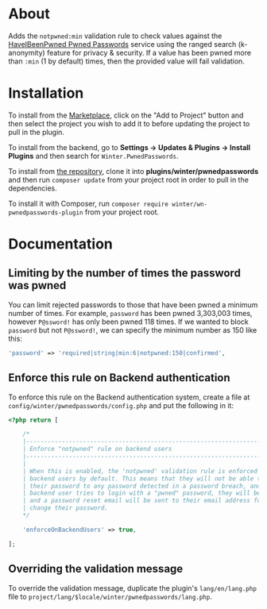 # About

Adds the `notpwned:min` validation rule to check values against the [HaveIBeenPwned Pwned Passwords](https://haveibeenpwned.com/Passwords) service using the ranged search (k-anonymity) feature for privacy & security. If a value has been pwned more than `:min` (1 by default) times, then the provided value will fail validation.

# Installation

To install from the [Marketplace](https://wintercms.com/plugin/winter-pwnedpasswords), click on the "Add to Project" button and then select the project you wish to add it to before updating the project to pull in the plugin.

To install from the backend, go to **Settings -> Updates & Plugins -> Install Plugins** and then search for `Winter.PwnedPasswords`.

To install from [the repository](https://github.com/wintercms/wn-pwnedpasswords-plugin), clone it into **plugins/winter/pwnedpasswords** and then run `composer update` from your project root in order to pull in the dependencies.

To install it with Composer, run `composer require winter/wn-pwnedpasswords-plugin` from your project root.

# Documentation

## Limiting by the number of times the password was pwned

You can limit rejected passwords to those that have been pwned a minimum number of times.
For example, `password` has been pwned 3,303,003 times, however `P@ssword!` has only been pwned 118 times.
If we wanted to block `password` but not `P@ssword!`, we can specify the minimum number as 150 like this:

```php
'password' => 'required|string|min:6|notpwned:150|confirmed',
```

## Enforce this rule on Backend authentication

To enforce this rule on the Backend authentication system, create a file at `config/winter/pwnedpasswords/config.php` and put the following in it:

```php
<?php return [

    /*
    |--------------------------------------------------------------------------
    | Enforce "notpwned" rule on backend users
    |--------------------------------------------------------------------------
    |
    | When this is enabled, the 'notpwned' validation rule is enforced on all
    | backend users by default. This means that they will not be able to update
    | their password to any password detected in a password breach, and if a
    | backend user tries to login with a "pwned" password, they will be rejected
    | and a password reset email will be sent to their email address for them to
    | change their password.
    */

    'enforceOnBackendUsers' => true,

];
```

## Overriding the validation message

To override the validation message, duplicate the plugin's `lang/en/lang.php` file to `project/lang/$locale/winter/pwnedpasswords/lang.php`.